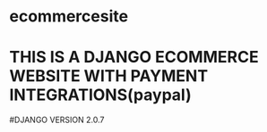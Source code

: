 # ecommercesite
# THIS IS A DJANGO ECOMMERCE WEBSITE WITH PAYMENT INTEGRATIONS(paypal)

#DJANGO VERSION
2.0.7

#
